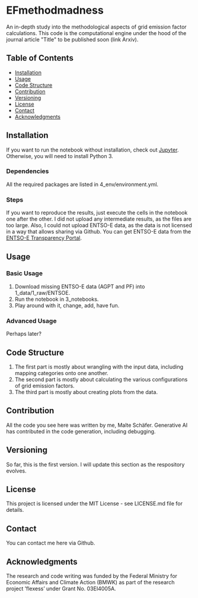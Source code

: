 # EFmethodmadness

An in-depth study into the methodological aspects of grid emission factor calculations. This code is the computational engine under the hood of the journal article "Title" to be published soon (link Arxiv).

## Table of Contents
- [Installation](#installation)
- [Usage](#usage)
- [Code Structure](#code-structure)
- [Contribution](#contribution)
- [Versioning](#versioning)
- [License](#license)
- [Contact](#contact)
- [Acknowledgments](#acknowledgments)

## Installation
If you want to run the notebook without installation, check out [Jupyter](https://jupyter.org/try). Otherwise, you will need to install Python 3.

### Dependencies
All the required packages are listed in 4_env/environment.yml.

### Steps
If you want to reproduce the results, just execute the cells in the notebook one after the other. I did not upload any intermediate results, as the files are too large. Also, I could not upload ENTSO-E data, as the data is not licensed in a way that allows sharing via Github. You can get ENTSO-E data from the [ENTSO-E Transparency Portal](https://transparency.entsoe.eu/).

## Usage

### Basic Usage
1. Download missing ENTSO-E data (AGPT and PF) into 1_data/1_raw/ENTSOE.
2. Run the notebook in 3_notebooks.
3. Play around with it, change, add, have fun.

### Advanced Usage
Perhaps later?

## Code Structure
1. The first part is mostly about wrangling with the input data, including mapping categories onto one another.
2. The second part is mostly about calculating the various configurations of grid emission factors.
3. The third part is mostly about creating plots from the data.

## Contribution
All the code you see here was written by me, Malte Schäfer. Generative AI has contributed in the code generation, including debugging.

## Versioning
So far, this is the first version. I will update this section as the respository evolves.

## License
This project is licensed under the MIT License - see LICENSE.md file for details.

## Contact
You can contact me here via Github.

## Acknowledgments
The research and code writing was funded by the Federal Ministry for Economic Affairs and Climate Action (BMWK) as part of the research project ’flexess’ under Grant No. 03EI4005A.
